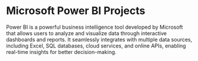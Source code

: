 # Microsoft Power BI Projects
Power BI is a powerful business intelligence tool developed by Microsoft that allows users to analyze and visualize data through interactive dashboards and reports. It seamlessly integrates with multiple data sources, including Excel, SQL databases, cloud services, and online APIs, enabling real-time insights for better decision-making. 
